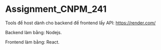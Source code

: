 # Assignment_CNPM_241

Tools để host dành cho backend để frontend lấy API: https://render.com/

Backend làm bằng: Nodejs.

Frontend làm bằng: React.

